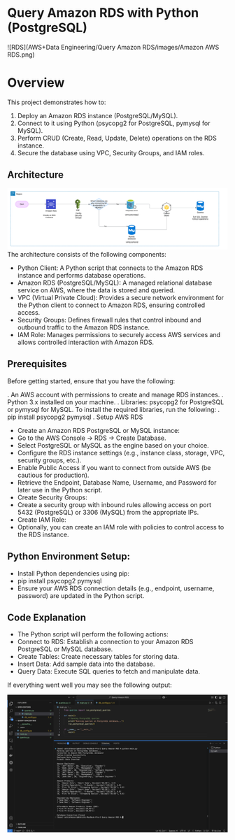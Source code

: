 # **Query Amazon RDS with Python (PostgreSQL)**

![RDS](AWS+Data Engineering/Query Amazon RDS/images/Amazon AWS RDS.png)

# **Overview**

This project demonstrates how to:
1. Deploy an Amazon RDS instance (PostgreSQL/MySQL).
2. Connect to it using Python (psycopg2 for PostgreSQL, pymysql for MySQL).
3. Perform CRUD (Create, Read, Update, Delete) operations on the RDS instance.
4. Secure the database using VPC, Security Groups, and IAM roles.

## **Architecture**

![Architecture](images/Architecture.png)
The architecture consists of the following components:

- Python Client: A Python script that connects to the Amazon RDS instance and performs database operations.
- Amazon RDS (PostgreSQL/MySQL): A managed relational database service on AWS, where the data is stored and queried.
- VPC (Virtual Private Cloud): Provides a secure network environment for the Python client to connect to Amazon RDS, ensuring controlled access.
- Security Groups: Defines firewall rules that control inbound and outbound traffic to the Amazon RDS instance.
- IAM Role: Manages permissions to securely access AWS services and allows controlled interaction with Amazon RDS.

## **Prerequisites**

Before getting started, ensure that you have the following:

. An AWS account with permissions to create and manage RDS instances.
. Python 3.x installed on your machine.
. Libraries: psycopg2 for PostgreSQL or pymysql for MySQL. To install the required libraries, run the following:
. pip install psycopg2 pymysql
. Setup AWS RDS

* Create an Amazon RDS PostgreSQL or MySQL instance:
* Go to the AWS Console → RDS → Create Database.
* Select PostgreSQL or MySQL as the engine based on your choice.
* Configure the RDS instance settings (e.g., instance class, storage, VPC, security groups, etc.).
* Enable Public Access if you want to connect from outside AWS (be cautious for production).
* Retrieve the Endpoint, Database Name, Username, and Password for later use in the Python script.
* Create Security Groups:
* Create a security group with inbound rules allowing access on port 5432 (PostgreSQL) or 3306 (MySQL) from the appropriate IPs.
* Create IAM Role:
* Optionally, you can create an IAM role with policies to control access to the RDS instance.

## **Python Environment Setup:**
- Install Python dependencies using pip:
- pip install psycopg2 pymysql
- Ensure your AWS RDS connection details (e.g., endpoint, username, password) are updated in the Python script.

## **Code Explanation**
- The Python script will perform the following actions:
- Connect to RDS: Establish a connection to your Amazon RDS PostgreSQL or MySQL database.
- Create Tables: Create necessary tables for storing data.
- Insert Data: Add sample data into the database.
- Query Data: Execute SQL queries to fetch and manipulate data.

If everything went well you may see the following output:

![Output](images/output.png)